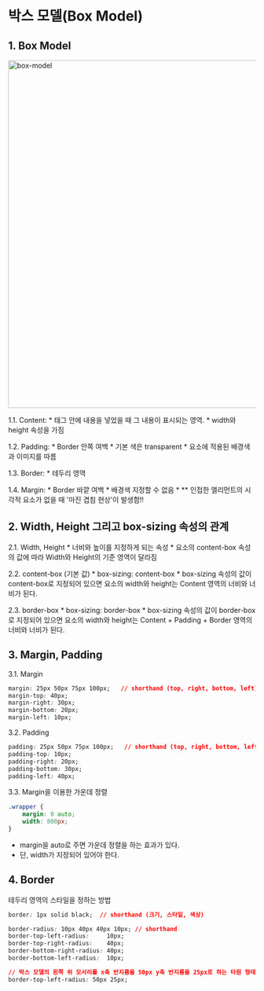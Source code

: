 # 박스 모델(Box Model)

## 1. Box Model

<img width="708" alt="box-model" src="https://user-images.githubusercontent.com/10773118/32526189-5ea74e74-c46b-11e7-94df-59a911e11e17.png">

>
1.1. Content:
    * 태그 안에 내용을 넣었을 때 그 내용이 표시되는 영역.
    * width와 height 속성을 가짐
>
1.2. Padding:
    * Border 안쪽 여백
    * 기본 색은 transparent
    * 요소에 적용된 배경색과 이미지를 따름
>
1.3. Border:
    * 테두리 영역
>
1.4. Margin:
    * Border 바깥 여백
    * 배경색 지정할 수 없음
    * ** 인접한 엘리먼트의 시각적 요소가 없을 때 '마진 겹침 현상'이 발생함!!

## 2. Width, Height 그리고 box-sizing 속성의 관계

>
2.1. Width, Height
    * 너비와 높이를 지정하게 되는 속성
    * 요소의 content-box 속성의 값에 따라 Width와 Height의 기준 영역이 달라짐
>
2.2. content-box (기본 값)
    * box-sizing: content-box
    * box-sizing 속성의 값이 content-box로 지정되어 있으면 요소의 width와 height는 Content 영역의 너비와 너비가 된다.
>
2.3. border-box
    * box-sizing: border-box
    * box-sizing 속성의 값이 border-box로 지정되어 있으면 요소의 width와 height는 Content + Padding + Border 영역의 너비와 너비가 된다.

## 3. Margin, Padding

>
3.1. Margin
```css
margin: 25px 50px 75px 100px;   // shorthand (top, right, bottom, left)
margin-top: 40px;
margin-right: 30px;
margin-bottom: 20px;
margin-left: 10px;
```

>
3.2. Padding
```css
padding: 25px 50px 75px 100px;   // shorthand (top, right, bottom, left)
padding-top: 10px;
padding-right: 20px;
padding-bottom: 30px;
padding-left: 40px;
```

>
3.3. Margin을 이용한 가운데 정렬
```css
.wrapper {
    margin: 0 auto;
    width: 800px;
}
```
- margin을 auto로 주면 가운데 정렬을 하는 효과가 있다.
- 단, width가 지정되어 있어야 한다.


## 4. Border

테두리 영역의 스타일을 정하는 방법

```css
border: 1px solid black;  // shorthand (크기, 스타일, 색상)

border-radius: 10px 40px 40px 10px; // shorthand
border-top-left-radius:     10px;
border-top-right-radius:    40px;
border-bottom-right-radius: 40px;
border-bottom-left-radius:  10px;

// 박스 모델의 왼쪽 위 모서리를 x축 반지름을 50px y축 반지름을 25px로 하는 타원 형태의 곡선으로 둥글게 지정
border-top-left-radius: 50px 25px;
```